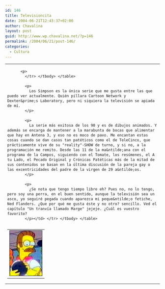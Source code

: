 ```yaml
---
id: 146
title: Televisioncita
date: 2004-06-21T12:43:37+02:00
author: Chavalina
layout: post
guid: http://www.wp.chavalina.net/?p=146
permalink: /2004/06/21/post-146/
categories:
  - Cultura
---
```

<table width="100%" border="0" cellpadding="0" cellspacing="0">
  <tr>
    <td>
      <table border="0" cellspacing="5" cellpadding="10" width="1" align="left">
        <tr>
          <td>
            <img src="/imagenes/fotos/ned.jpg" alt="ned flanders" width="105" height="147" border="1" />
          </td>
          
          <p>
            </tr> </tbody> </table> 
            
            <p>
              Los Simpson es la única serie que me gusta entre las que puedo ver actualmente. Quién pillara Cartoon Network y Dexter&prime;s Laboratory, pero ni siquiera la televisión se apiada de mí.
            </p>
            
            <p>
              La serie más exitosa de los 90 y es de dibujos animados. Y además se encarga de mantener a la marabunta de bocas que alimentar que hay en Antena 3, y eso no es moco de pavo. Me encantan estas cosas cuando se dan casos tan patéticos como el de TeleCinco, que prácticamente vive de su "reality"-SHOW de turno, y si no, a la programación me remito. Desde las 11 de la ma&ntilde;ana con el programa de la Campos, siguiendo con el Tomate, los resúmenes, el A tu Lado, el Pecado Original y Crónicas Patéticas más de la mitad de sus contenidos se basan en la última discusión de la pareja gay o las excentricidades del padre de la virgen de 29 a&ntilde;os.
            </p>
            
            <p>
              ¿Se nota que tengo tiempo libre eh? Pues no, no lo tengo, pero soy una perra, en el buen sentido, aunque la televisión sea un asco, yo seguiré pegada cuando aparezca mi peque&ntilde;o fetiche, Ned Flanders. ¿Que por qué me gusta éste y no otro? sencillo. Ved el capítulo "Un tranvía llamado Marge" jejeje. ¿Cuál es vuestro favorito?
            </p></td> </tr> </tbody> </table>